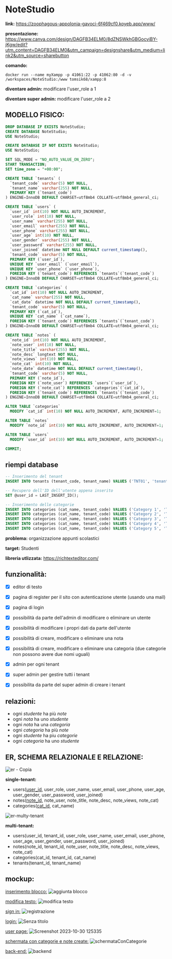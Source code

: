 # NoteStudio

**link:**
https://zoophagous-appolonia-gavoci-6f469cf0.koyeb.app/www/

**presentazione:**
https://www.canva.com/design/DAGFB34ELM0/8dZNSWkhGBGocviBY-jKgw/edit?utm_content=DAGFB34ELM0&utm_campaign=designshare&utm_medium=link2&utm_source=sharebutton

**comando:**
```
docker run --name myXampp -p 41061:22 -p 41062:80 -d -v /workspaces/NoteStudio:/www tomsik68/xampp:8
```
**diventare admin:**
modificare l'user_role a 1

**diventare super admin:**
modificare l'user_role a 2

## MODELLO FISICO:

```sql
DROP DATABASE IF EXISTS NoteStudio;
CREATE DATABASE NoteStudio;
USE NoteStudio;

CREATE DATABASE IF NOT EXISTS NoteStudio;
USE NoteStudio;

SET SQL_MODE = "NO_AUTO_VALUE_ON_ZERO";
START TRANSACTION;
SET time_zone = "+00:00";

CREATE TABLE `tenants` (
  `tenant_code` varchar(5) NOT NULL,
  `tenant_name` varchar(255) NOT NULL,
  PRIMARY KEY (`tenant_code`)
) ENGINE=InnoDB DEFAULT CHARSET=utf8mb4 COLLATE=utf8mb4_general_ci;

CREATE TABLE `users` (
  `user_id` int(10) NOT NULL AUTO_INCREMENT,
  `user_role` int(10) NOT NULL,
  `user_name` varchar(255) NOT NULL,
  `user_email` varchar(255) NOT NULL,
  `user_phone` varchar(255) NOT NULL,
  `user_age` int(10) NOT NULL,
  `user_gender` varchar(255) NOT NULL,
  `user_password` varchar(255) NOT NULL,
  `user_joined` datetime NOT NULL DEFAULT current_timestamp(),
  `tenant_code` varchar(5) NOT NULL,
  PRIMARY KEY (`user_id`),
  UNIQUE KEY `user_email` (`user_email`),
  UNIQUE KEY `user_phone` (`user_phone`),
  FOREIGN KEY (`tenant_code`) REFERENCES `tenants`(`tenant_code`)
) ENGINE=InnoDB DEFAULT CHARSET=utf8mb4 COLLATE=utf8mb4_general_ci;

CREATE TABLE `categories` (
  `cat_id` int(10) NOT NULL AUTO_INCREMENT,
  `cat_name` varchar(255) NOT NULL,
  `cat_date` datetime NOT NULL DEFAULT current_timestamp(),
  `tenant_code` varchar(5) NOT NULL,
  PRIMARY KEY (`cat_id`),
  UNIQUE KEY `cat_name` (`cat_name`),
  FOREIGN KEY (`tenant_code`) REFERENCES `tenants`(`tenant_code`)
) ENGINE=InnoDB DEFAULT CHARSET=utf8mb4 COLLATE=utf8mb4_general_ci;

CREATE TABLE `notes` (
  `note_id` int(10) NOT NULL AUTO_INCREMENT,
  `note_user` int(10) NOT NULL,
  `note_title` varchar(255) NOT NULL,
  `note_desc` longtext NOT NULL,
  `note_views` int(10) NOT NULL,
  `note_cat` int(10) NOT NULL,
  `note_date` datetime NOT NULL DEFAULT current_timestamp(),
  `tenant_code` varchar(5) NOT NULL,
  PRIMARY KEY (`note_id`),
  FOREIGN KEY (`note_user`) REFERENCES `users`(`user_id`),
  FOREIGN KEY (`note_cat`) REFERENCES `categories`(`cat_id`),
  FOREIGN KEY (`tenant_code`) REFERENCES `tenants`(`tenant_code`)
) ENGINE=InnoDB DEFAULT CHARSET=utf8mb4 COLLATE=utf8mb4_general_ci;

ALTER TABLE `categories`
  MODIFY `cat_id` int(10) NOT NULL AUTO_INCREMENT, AUTO_INCREMENT=1;

ALTER TABLE `notes`
  MODIFY `note_id` int(10) NOT NULL AUTO_INCREMENT, AUTO_INCREMENT=1;

ALTER TABLE `users`
  MODIFY `user_id` int(10) NOT NULL AUTO_INCREMENT, AUTO_INCREMENT=1;

COMMIT;


```
## riempi database

```sql
-- Inserimento del tenant
INSERT INTO tenants (tenant_code, tenant_name) VALUES ('TNT01', 'tenant1');

-- Recupero dell'ID dell'utente appena inserito
SET @user_id = LAST_INSERT_ID();

-- Inserimento delle categorie
INSERT INTO categories (cat_name, tenant_code) VALUES ('Category 1', 'TNT01');
INSERT INTO categories (cat_name, tenant_code) VALUES ('Category 2', 'TNT01');
INSERT INTO categories (cat_name, tenant_code) VALUES ('Category 3', 'TNT01');
INSERT INTO categories (cat_name, tenant_code) VALUES ('Category 4', 'TNT01');
INSERT INTO categories (cat_name, tenant_code) VALUES ('Category 5', 'TNT01');


```

**problema:**
organizzazione appunti scolastici

**target:**
Studenti


**libreria utlizzata:**
https://richtexteditor.com/

## funzionalità:
- [X] editor di testo
- [x] pagina di register per il sito con autenticazione utente (usando una mail)
- [x] pagina di login
- [x] possibilità da parte dell'admin di modificare o eliminare un utente
- [x] possibilità di modificare i propri dati da parte dell'utente
- [X] possibilità di creare, modificare o eliminare una nota
- [X] possibilità di creare, modificare o eliminare una categoria (due categorie non possono avere due nomi uguali)
- [X] admin per ogni tenant
- [X] super admin per gestire tutti i tenant
- [X] possibilita da parte del super admin di creare i tenant


## relazioni:
- ogni *studente* ha più *note*
- ogni *nota* ha uno *studente*
- ogni *nota* ha una *categoria*
- ogni *categoria* ha più *note*
- ogni *studente* ha piu *categorie*
- ogni *categoria* ha uno *studente*



## ER, SCHEMA RELAZIONALE E RELAZIONE:

![er - Copia](https://github.com/Gavoci/NoteStudio/assets/101709194/dafddc50-7602-4ea4-a628-e6374cc4919d)


**single-tenant:**
- users(<ins>user_id</ins>, user_role, user_name, user_email, user_phone, user_age, user_gender, user_password, user_joined)
- notes(<ins>note_id</ins>, note_user, note_title, note_desc, note_views, note_cat)
- categories(<ins>cat_id</ins>, cat_name)


![er-multy-tenant](https://github.com/Gavoci/NoteStudio/assets/101709194/7fcd4b1c-0752-4ff1-9f8a-2bc58abbff2d)


**multi-tenant:**
- users(user_id, tenant_id, user_role, user_name, user_email, user_phone, user_age, user_gender, user_password, user_joined)
- notes(note_id, tenant_id, note_user, note_title, note_desc, note_views, note_cat)
- categories(cat_id, tenant_id, cat_name)
- tenants(tenant_id, tenant_name)

## mockup:

<ins>inserimento blocco:</ins>
![aggiunta blocco](https://github.com/Gavoci/NoteStudio/assets/101709194/59a2a8eb-24d0-4b6b-a943-bc6d89bb0ac3)



<ins>modifica testo:</ins>
![modifica testo](https://github.com/Gavoci/NoteStudio/assets/101709194/010fa7d1-d51c-4be5-ba3b-ea903e81e8ab)



<ins>sign in:</ins>
![registrazione](https://github.com/Gavoci/NoteStudio/assets/101709194/323ee2a5-4133-48c3-9a53-00fb99d4c304)


<ins>login:</ins>
![Senza titolo](https://github.com/Gavoci/NoteStudio/assets/101709194/7e28dd47-d370-45a8-bfc9-a22a7ff2064c)


<ins>user page:</ins>
![Screenshot 2023-10-30 125335](https://github.com/Gavoci/NoteStudio/assets/101709194/6f2acb31-3618-400e-aac3-d34d24661cc6)

<ins>schermata con categorie e note create:</ins>
![schermataConCategorie](https://github.com/Gavoci/NoteStudio/assets/101709194/7e50ea87-5f8f-4736-bea1-1d3680d46f24)

<ins>back-end:</ins>
![backend](https://github.com/Gavoci/NoteStudio/assets/101709194/8ad991e6-567f-46a5-96c9-6d09ce606467)

